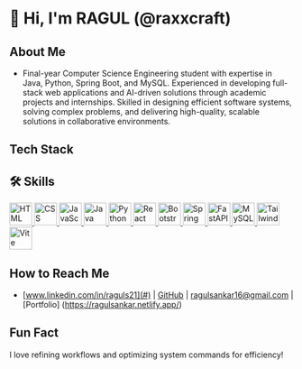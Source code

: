 # 👋 Hi, I'm RAGUL (@raxxcraft)

##  About Me
-  Final-year Computer Science Engineering student with expertise in Java, Python, Spring Boot, and MySQL. Experienced in developing full-stack web applications and AI-driven solutions through academic projects and internships. Skilled in designing efficient software systems, solving complex problems, and delivering high-quality, scalable solutions in collaborative environments.

##  Tech Stack
## 🛠 Skills

<a href="https://developer.mozilla.org/en-US/docs/Web/HTML" target="_blank">
  <img src="https://raw.githubusercontent.com/USERNAME/REPO/main/skills/HTML5.png" alt="HTML" width="40" height="40"/>
</a>
<a href="https://developer.mozilla.org/en-US/docs/Web/CSS" target="_blank">
  <img src="https://raw.githubusercontent.com/USERNAME/REPO/main/skills/CSS3.png" alt="CSS" width="40" height="40"/>
</a>
<a href="https://developer.mozilla.org/en-US/docs/Web/JavaScript" target="_blank">
  <img src="https://raw.githubusercontent.com/USERNAME/REPO/main/skills/JavaScript.png" alt="JavaScript" width="40" height="40"/>
</a>
<a href="https://www.oracle.com/java/" target="_blank">
  <img src="https://raw.githubusercontent.com/USERNAME/REPO/main/skills/Java.png" alt="Java" width="40" height="40"/>
</a>
<a href="https://www.python.org/" target="_blank">
  <img src="https://raw.githubusercontent.com/USERNAME/REPO/main/skills/Python.png" alt="Python" width="40" height="40"/>
</a>
<a href="https://react.dev/" target="_blank">
  <img src="https://raw.githubusercontent.com/USERNAME/REPO/main/skills/React.png" alt="React" width="40" height="40"/>
</a>
<a href="https://getbootstrap.com/" target="_blank">
  <img src="https://raw.githubusercontent.com/USERNAME/REPO/main/skills/Bootstrap.png" alt="Bootstrap" width="40" height="40"/>
</a>
<a href="https://spring.io/projects/spring-boot" target="_blank">
  <img src="https://raw.githubusercontent.com/USERNAME/REPO/main/skills/Spring.png" alt="Spring Boot" width="40" height="40"/>
</a>
<a href="https://fastapi.tiangolo.com/" target="_blank">
  <img src="https://raw.githubusercontent.com/USERNAME/REPO/main/skills/FastAPI.png" alt="FastAPI" width="40" height="40"/>
</a>
<a href="https://www.mysql.com/" target="_blank">
  <img src="https://raw.githubusercontent.com/USERNAME/REPO/main/skills/MySQL.png" alt="MySQL" width="40" height="40"/>
</a>
<a href="https://tailwindcss.com/" target="_blank">
  <img src="https://raw.githubusercontent.com/USERNAME/REPO/main/skills/Tailwind%20CSS.png" alt="Tailwind" width="40" height="40"/>
</a>
<a href="https://vitejs.dev/" target="_blank">
  <img src="https://raw.githubusercontent.com/USERNAME/REPO/main/skills/Vite.js.png" alt="Vite" width="40" height="40"/>
</a>


##  How to Reach Me
- [www.linkedin.com/in/raguls21](#) | [GitHub](https://github.com/raxxcraft) | [ragulsankar16@gmail.com](#) | [Portfolio] (https://ragulsankar.netlify.app/)

##  Fun Fact
I love refining workflows and optimizing system commands for efficiency!


